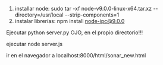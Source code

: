 



1. installar node: sudo tar -xf node-v9.0.0-linux-x64.tar.xz --directory=/usr/local --strip-components=1
2. instalar librerías:
	npm install node-ipc@9.0.0

Ejecutar python server.py OJO, en el propio directorio!!!

ejecutar node server.js

ir en el navegador a localhost:8000/html/sonar_new.html